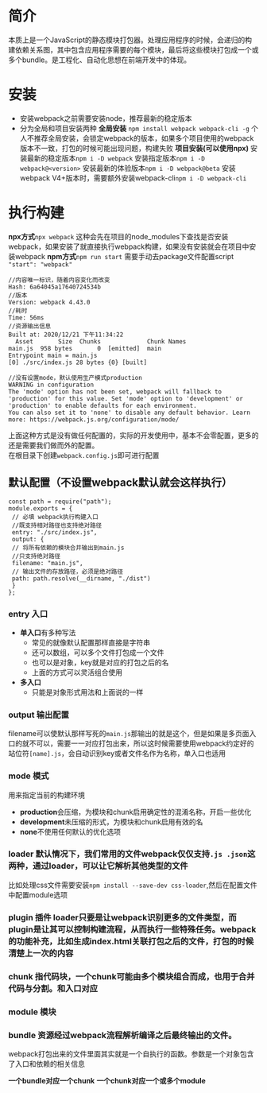 # 简介
本质上是一个JavaScript的静态模块打包器。处理应用程序的时候，会递归的构建依赖关系图，其中包含应用程序需要的每个模块，最后将这些模块打包成一个或多个bundle。是⼯程化、⾃动化思想在前端开发中的体现。
# 安装
- 安装webpack之前需要安装node，推荐最新的稳定版本
- 分为全局和项目安装两种
**全局安装**
``npm install webpack webpack-cli -g``
个人不推荐全局安装，会锁定webpack的版本，如果多个项目使用的webpack版本不一致，打包的时候可能出现问题，构建失败
**项目安装(可以使用npx)**
安装最新的稳定版本``npm i -D webpack``
安装指定版本``npm i -D webpack@<version>``
安装最新的体验版本``npm i -D webpack@beta``
安装webpack V4+版本时，需要额外安装webpack-cli``npm i -D webpack-cli``
# 执行构建
**npx方式**``npx webpack``
这种会先在项目的node_modules下查找是否安装webpack，如果安装了就直接执行webpack构建，如果没有安装就会在项目中安装webpack
**npm方式**``npm run start``
需要手动去package文件配置script ``"start": "webpack"``

```
//内容唯一标识，随着内容变化而改变
Hash: 6a64045a17640724534b
//版本
Version: webpack 4.43.0
//耗时
Time: 56ms
//资源输出信息
Built at: 2020/12/21 下午11:34:22
  Asset       Size  Chunks             Chunk Names
main.js  958 bytes       0  [emitted]  main
Entrypoint main = main.js
[0] ./src/index.js 28 bytes {0} [built]

//没有设置mode，默认使用生产模式production
WARNING in configuration
The 'mode' option has not been set, webpack will fallback to 'production' for this value. Set 'mode' option to 'development' or 'production' to enable defaults for each environment.
You can also set it to 'none' to disable any default behavior. Learn more: https://webpack.js.org/configuration/mode/
```

上面这种方式是没有做任何配置的，实际的开发使用中，基本不会零配置，更多的还是需要我们做而外的配置。  
在根目录下创建``webpack.config.js``即可进行配置

## 默认配置（不设置webpack默认就会这样执行）
```
const path = require("path");
module.exports = {
 // 必填 webpack执⾏构建⼊⼝
 //既支持相对路径也支持绝对路径
 entry: "./src/index.js",
 output: {
 // 将所有依赖的模块合并输出到main.js
 //只支持绝对路径
 filename: "main.js",
 // 输出⽂件的存放路径，必须是绝对路径
 path: path.resolve(__dirname, "./dist")
 }
};
```

### entry 入口
- **单入口**有多种写法
  - 常见的就像默认配置那样直接是字符串
  - 还可以数组，可以多个文件打包成一个文件
  - 也可以是对象，key就是对应的打包之后的名
  - 上面的方式可以灵活组合使用
- **多入口**
  - 只能是对象形式用法和上面说的一样

### output 输出配置  
filename可以使默认那样写死的``main.js``那输出的就是这个，但是如果是多页面入口的就不可以，需要一一对应打包出来，所以这时候需要使用webpack约定好的站位符``[name].js``，会自动识别key或者文件名作为名称，单入口也适用

### mode 模式  
用来指定当前的构建环境
- **production**会压缩，为模块和chunk启用确定性的混淆名称，开启一些优化
- **development**未压缩的形式，为模块和chunk启用有效的名
- **none**不使用任何默认的优化选项

### loader 默认情况下，我们常用的文件webpack仅仅支持``.js .json``这两种，通过loader，可以让它解析其他类型的文件  
比如处理css文件需要安装``npm install --save-dev css-loader``,然后在配置文件中配置module选项

### plugin 插件 loader只要是让webpack识别更多的文件类型，而plugin是让其可以控制构建流程，从而执行一些特殊任务。webpack的功能补充，比如生成index.html关联打包之后的文件，打包的时候清楚上一次的内容

### chunk 指代码块，一个chunk可能由多个模块组合而成，也用于合并代码与分割。和入口对应

### module 模块

### bundle 资源经过webpack流程解析编译之后最终输出的文件。  
webpack打包出来的文件里面其实就是一个自执行的函数。参数是一个对象包含了入口和依赖的相关信息

**一个bundle对应一个chunk**
**一个chunk对应一个或多个module**
